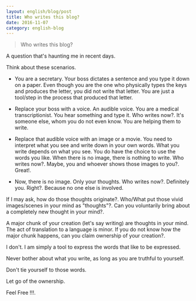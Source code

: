 ```yaml
---
layout: english/blog/post
title: Who writes this blog?
date: 2016-11-07
category: english-blog
---
```


> Who writes this blog?

A question that's haunting me in recent days.

Think about these scenarios.

* You are a secretary. Your boss dictates a sentence and you type it down on a paper. Even though you are the one who physically types the keys and produces the letter, you did not write that letter. You are just a tool/step in the process that produced that letter.

* Replace your boss with a voice. An audible voice. You are a medical transcriptionist. You hear something and type it. Who writes now?. It's someone else, whom you do not even know. You are helping them to write.

* Replace that audible voice with an image or a movie. You need to interpret what you see and write down in your own words. What you write depends on what you see. You do have the choice to use the words you like. When there is no image, there is nothing to write. Who writes now?. Maybe, you and whoever shows those images to you?. Great!.

* Now, there is no image. Only your thoughts. Who writes now?. Definitely you. Right?. Because no one else is involved.

If I may ask, how do those thoughts originate?. Who/What put those vivid images/scenes in your mind as "thoughts"?. Can you voluntarily bring about a completely new thought in your mind?.

A major chunk of your creation (let's say writing) are thoughts in your mind. The act of translation to a language is minor. If you do not know how the major chunk happens, can you claim ownership of your creation?.

I don't. I am simply a tool to express the words that like to be expressed.

Never bother about what you write, as long as you are truthful to yourself.

Don't tie yourself to those words.

Let go of the ownership.

Feel Free !!!.
